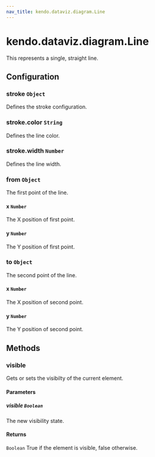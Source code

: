```yaml
---
nav_title: kendo.dataviz.diagram.Line
---
```


# kendo.dataviz.diagram.Line

This represents a single, straight line.

## Configuration

### stroke `Object`

Defines the stroke configuration.

### stroke.color `String`

Defines the line color.

### stroke.width `Number`

Defines the line width.

### from `Object`

The first point of the line.

#### x `Number`

The X position of first point.

#### y `Number`

The Y position of first point.

### to `Object`

The second point of the line.

#### x `Number`

The X position of second point.

#### y `Number`

The Y position of second point.

## Methods

### visible

Gets or sets the visibilty of the current element.

#### Parameters

##### visible `Boolean`

The new visibility state.

#### Returns

`Boolean` True if the element is visible, false otherwise.
